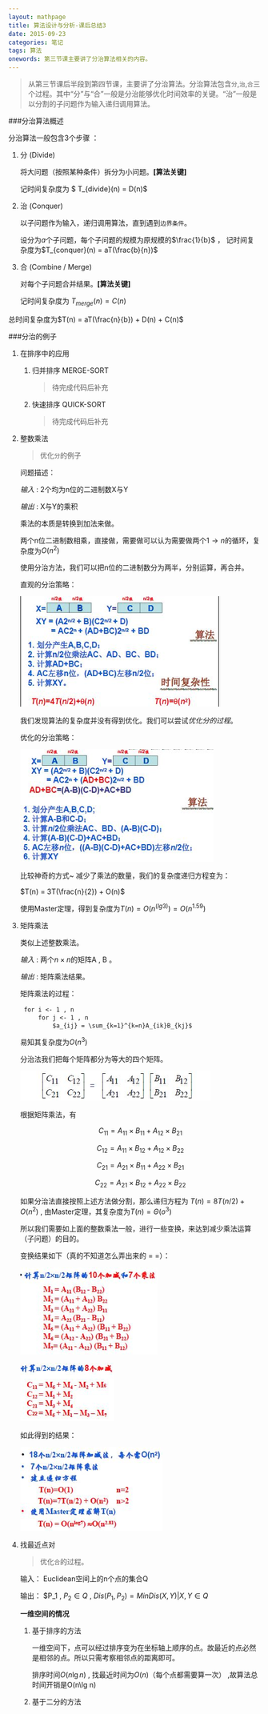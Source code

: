 ```yaml
---
layout: mathpage
title: 算法设计与分析-课后总结3
date: 2015-09-23
categories: 笔记
tags: 算法
onewords: 第三节课主要讲了分治算法相关的内容。
---
```

> 从第三节课后半段到第四节课，主要讲了分治算法。分治算法包含`分`,`治`,`合`三个过程。其中“分”与“合”一般是分治能够优化时间效率的关键。“治”一般是以分割的子问题作为输入递归调用算法。

###分治算法概述

分治算法一般包含3个步骤 ：

1. 分 (Divide)

    将大问题（按照某种条件）拆分为小问题。**[算法关键]**

    记时间复杂度为 $ T_{divide}(n) = D(n)$

2. 治 (Conquer)

    以子问题作为输入，递归调用算法，直到遇到`边界条件`。

    设分为$a$个子问题，每个子问题的规模为原规模的$\frac{1}{b}$ ， 记时间复杂度为$T_{conquer}(n) = aT(\frac{b}{n})$

3. 合 (Combine / Merge)

    对每个子问题合并结果。**[算法关键]**

    记时间复杂度为 $T_{merge}(n) = C(n)$

总时间复杂度为$T(n) = aT(\frac{n}{b}) + D(n) + C(n)$ 


###分治的例子

1. 在排序中的应用

    1. 归并排序 MERGE-SORT

        > 待完成代码后补充

    2. 快速排序 QUICK-SORT
        
        > 待完成代码后补充

2. 整数乘法

    > 优化`分`的例子

    问题描述：

    *输入* : 2个均为n位的二进制数X与Y

    *输出* : X与Y的乘积
    
    乘法的本质是转换到加法来做。
    
    两个n位二进制数相乘，直接做，需要做可以认为需要做两个$1 \to n$的循环，复杂度为$O(n^2)$

    使用分治方法，我们可以把n位的二进制数分为两半，分别运算，再合并。
    
    直观的分治策略：

    ![常规分治过程](/assets/img/class/algorithm/algorithm_3_1_num_mul.jpg)

    我们发现算法的复杂度并没有得到优化。我们可以尝试*优化分的过程*。

    优化的分治策略：

    ![优化分的过程](/assets/img/class/algorithm/algorithm_3_2_num_mul.jpg)
    
    比较神奇的方式~ 减少了乘法的数量，我们的复杂度递归方程变为： 

    $T(n) = 3T(\frac{n}{2}) + O(n)$ 

    使用Master定理，得到复杂度为$T(n) = O(n^(lg3)) = O(n^{1.59})$

3. 矩阵乘法

    类似上述整数乘法。

    *输入* : 两个$n \times n$的矩阵A , B 。
    
    *输出* : 矩阵乘法结果。

    矩阵乘法的过程：

        for i <- 1 , n 
            for j <- 1 , n
                $a_{ij} = \sum_{k=1}^{k=n}A_{ik}B_{kj}$ 

    易知其复杂度为$O(n^3)$

    分治法我们把每个矩阵都分为等大的四个矩阵。

    ![矩阵分割](/assets/img/class/algorithm/algorithm_3_3_matrix.jpg)

    根据矩阵乘法，有

    $$C_{11} = A_{11} \times B_{11} + A_{12} \times B_{21}$$

    $$C_{12} = A_{11} \times B_{12} + A_{12} \times B_{22}$$

    $$C_{21} = A_{21} \times B_{11} + A_{22} \times B_{21}$$

    $$C_{22} = A_{21} \times B_{12} + A_{22} \times B_{22}$$

    如果分治法直接按照上述方法做分割，那么递归方程为 $T(n) = 8T(n/2) + O(n^2)$ , 由Master定理，其复杂度为$T(n) = \Theta(o^3)$

    所以我们需要如上面的整数乘法一般，进行一些变换，来达到减少乘法运算（子问题）的目的。

    变换结果如下（真的不知道怎么弄出来的 = =）：
    
    ![矩阵乘法变换](/assets/img/class/algorithm/algorithm_3_4_matrix.jpg)

    ![矩阵乘法变换后合并](/assets/img/class/algorithm/algorithm_3_5_matrix.jpg)

    如此得到的结果：

    ![矩阵乘法结果](/assets/img/class/algorithm/algorithm_3_6_matrix.jpg)

4. 找最近点对

    > 优化`合`的过程。

    输入： Euclidean空间上的n个点的集合Q

    输出： $P_1 , $P_2 \in Q$ , $Dis(P_1 , P_2) = Min{Dis(X , Y) | X , Y \in Q}$

    **一维空间的情况**

    1. 基于排序的方法

        一维空间下，点可以经过排序变为在坐标轴上顺序的点。故最近的点必然是相邻的点。所以只需考察相邻点的距离即可。

        排序时间$O(n\lg n)$ , 找最近时间为$O(n)$（每个点都需要算一次） ,故算法总时间开销是O(n\lg n) 

    2. 基于二分的方法


